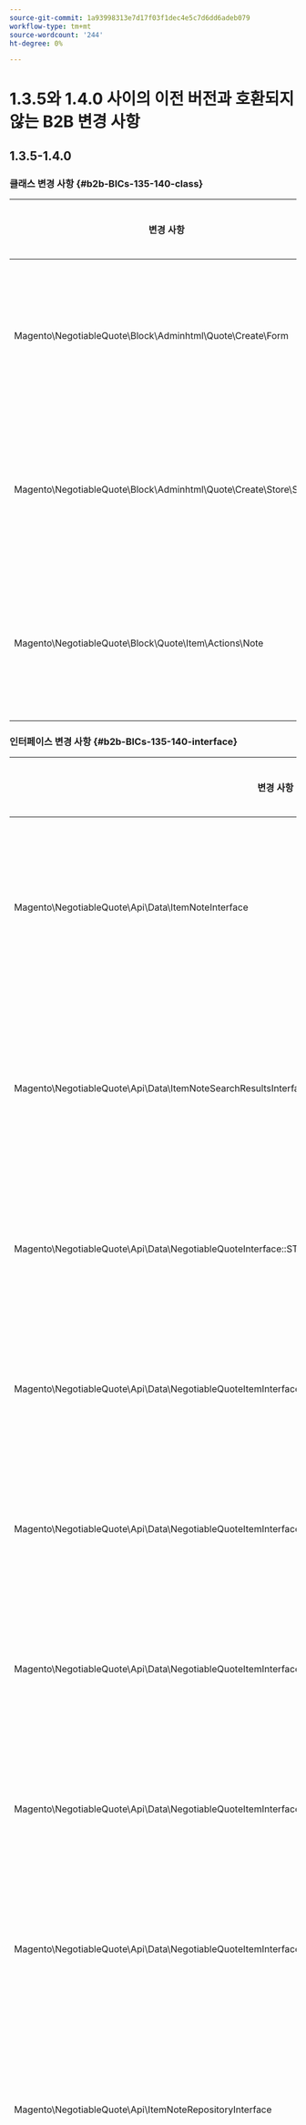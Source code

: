 ```yaml
---
source-git-commit: 1a93998313e7d17f03f1dec4e5c7d6dd6adeb079
workflow-type: tm+mt
source-wordcount: '244'
ht-degree: 0%

---
```

# 1.3.5와 1.4.0 사이의 이전 버전과 호환되지 않는 B2B 변경 사항

## 1.3.5-1.4.0

### 클래스 변경 사항 {#b2b-BICs-135-140-class}

| 변경 사항 | 변경 방법 |
| --- | --- |
| Magento\NegotiableQuote\Block\Adminhtml\Quote\Create\Form | 클래스가 추가되었습니다. |
| Magento\NegotiableQuote\Block\Adminhtml\Quote\Create\Store\Select | 클래스가 추가되었습니다. |
| Magento\NegotiableQuote\Block\Quote\Item\Actions\Note | 클래스가 추가되었습니다. |

### 인터페이스 변경 사항 {#b2b-BICs-135-140-interface}

| 변경 사항 | 변경 방법 |
| --- | --- |
| Magento\NegotiableQuote\Api\Data\ItemNoteInterface | 인터페이스가 추가되었습니다. |
| Magento\NegotiableQuote\Api\Data\ItemNoteSearchResultsInterface | 인터페이스가 추가되었습니다. |
| Magento\NegotiableQuote\Api\Data\NegotiableQuoteInterface::STATUS\_DRAFT\_BY\_ADMIN | 상수가 추가되었습니다. |
| Magento\NegotiableQuote\Api\Data\NegotiableQuoteItemInterface::NEGOTIATED\_PRICE\_TYPE | 상수가 추가되었습니다. |
| Magento\NegotiableQuote\Api\Data\NegotiableQuoteItemInterface::NEGOTIATED\_PRICE\_TYPE\_AMOUNT\_DISCOUNT | 상수가 추가되었습니다. |
| Magento\NegotiableQuote\Api\Data\NegotiableQuoteItemInterface::NEGOTIATED\_PRICE\_TYPE\_PERCENTAGE\_DISCOUNT | 상수가 추가되었습니다. |
| Magento\NegotiableQuote\Api\Data\NegotiableQuoteItemInterface::NEGOTIATED\_PRICE\_TYPE\_PROPOSED\_TOTAL | 상수가 추가되었습니다. |
| Magento\NegotiableQuote\Api\Data\NegotiableQuoteItemInterface::NEGOTIATED\_PRICE\_VALUE | 상수가 추가되었습니다. |
| Magento\NegotiableQuote\Api\ItemNoteRepositoryInterface | 인터페이스가 추가되었습니다. |
| Magento\NegotiableQuote\Api\NegotiableQuoteDraftManagementInterface | 인터페이스가 추가되었습니다. |
| Magento\NegotiableQuote\Model\Restriction\RestrictionInterface::ACTION\_VIEW | 상수가 추가되었습니다. |
| Magento\SharedCatalog\Api\AssignTierPriceInterface | 인터페이스가 추가되었습니다. |
| Magento\SharedCatalog\Api\ResetTierPriceInterface | 인터페이스가 추가되었습니다. |

### 데이터베이스 변경 사항 {#b2b-BICs-135-140-database}

| 변경 사항 | 변경 방법 |
| --- | --- |
| negotiable\_quote\_item/negotiated\_price\_type | 열이 추가되었습니다. |
| negotiable\_quote\_item/negotiated\_price\_value | 열이 추가되었습니다. |
| negotiable\_quote\_item\_note | 테이블이 추가되었습니다. |

### 시스템 변경 사항 {#b2b-BICs-135-140-system}

| 변경 사항 | 변경 방법 |
| --- | --- |
| sales\_email/quote/new\_quote\_by\_seller\_template | 필드 노드가 추가되었습니다. |
